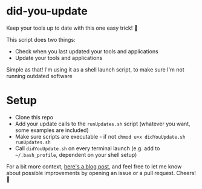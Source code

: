 # did-you-update
Keep your tools up to date with this one easy trick! 🤪

This script does two things:
- Check when you last updated your tools and applications
- Update your tools and applications

Simple as that! I'm using it as a shell launch script, to make sure I'm not running outdated software

# Setup
- Clone this repo
- Add your update calls to the `runUpdates.sh` script (whatever you want, some examples are included)
- Make sure scripts are executable - if not `chmod u+x didYouUpdate.sh runUpdates.sh`
- Call `didYouUpdate.sh` on every terminal launch (e.g. add to `~/.bash_profile`, dependent on your shell setup)

For a bit more context, [here's a blog post](https://jonas.lol/blog/check-yourself-before-you-wreck-yourself), and feel free to let me know about possible improvements by opening an issue or a pull request. Cheers! 🍺